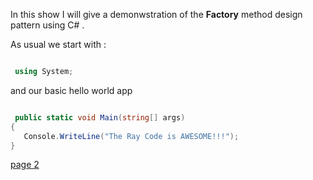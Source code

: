 In this show I will give a demonwstration of the **Factory** method design pattern using C# .

As usual we start with :

```csharp

 using System;
```
and our basic hello world app
```csharp

 public static void Main(string[] args)
{
   Console.WriteLine("The Ray Code is AWESOME!!!");
}
```
[page 2](./page02.md)

